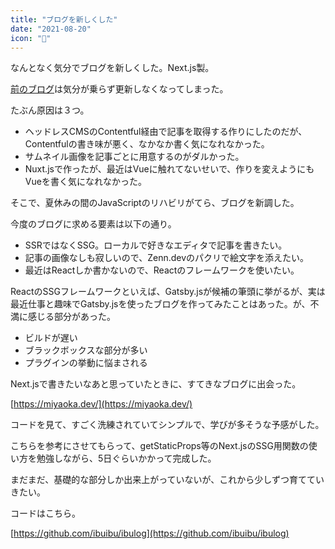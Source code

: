 ```yaml
---
title: "ブログを新しくした"
date: "2021-08-20"
icon: "👋"
---
```


なんとなく気分でブログを新しくした。Next.js製。

[前のブログ](awesome-nightingale-e9e443.netlify.app)は気分が乗らず更新しなくなってしまった。

たぶん原因は３つ。

- ヘッドレスCMSのContentful経由で記事を取得する作りにしたのだが、Contentfulの書き味が悪く、なかなか書く気になれなかった。
- サムネイル画像を記事ごとに用意するのがダルかった。
- Nuxt.jsで作ったが、最近はVueに触れてないせいで、作りを変えようにもVueを書く気になれなかった。

そこで、夏休みの間のJavaScriptのリハビリがてら、ブログを新調した。

今度のブログに求める要素は以下の通り。

- SSRではなくSSG。ローカルで好きなエディタで記事を書きたい。
- 記事の画像なしも寂しいので、Zenn.devのパクリで絵文字を添えたい。
- 最近はReactしか書かないので、Reactのフレームワークを使いたい。

ReactのSSGフレームワークといえば、Gatsby.jsが候補の筆頭に挙がるが、実は最近仕事と趣味でGatsby.jsを使ったブログを作ってみたことはあった。が、不満に感じる部分があった。

- ビルドが遅い
- ブラックボックスな部分が多い
- プラグインの挙動に悩まされる

Next.jsで書きたいなあと思っていたときに、すてきなブログに出会った。

[https://miyaoka.dev/](https://miyaoka.dev/)

コードを見て、すごく洗練されていてシンプルで、学びが多そうな予感がした。

こちらを参考にさせてもらって、getStaticProps等のNext.jsのSSG用関数の使い方を勉強しながら、5日ぐらいかかって完成した。

まだまだ、基礎的な部分しか出来上がっていないが、これから少しずつ育てていきたい。

コードはこちら。

[https://github.com/ibuibu/ibulog](https://github.com/ibuibu/ibulog)


